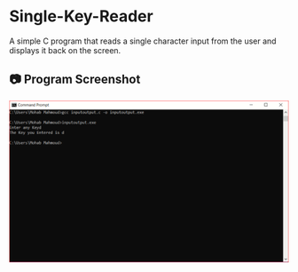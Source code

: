 # Single-Key-Reader
A simple C program that reads a single character input from the user and displays it back on the screen.
## 📷 Program Screenshot
![Program Output](Input%20&%20Output.PNG)
